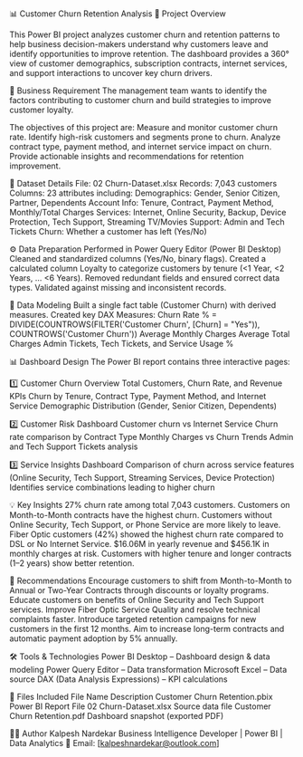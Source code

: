 📊 Customer Churn Retention Analysis
🏢 Project Overview

This Power BI project analyzes customer churn and retention patterns to help business decision-makers understand why customers leave and identify opportunities to improve retention.
The dashboard provides a 360° view of customer demographics, subscription contracts, internet services, and support interactions to uncover key churn drivers.

🎯 Business Requirement
The management team wants to identify the factors contributing to customer churn and build strategies to improve customer loyalty.

The objectives of this project are:
Measure and monitor customer churn rate.
Identify high-risk customers and segments prone to churn.
Analyze contract type, payment method, and internet service impact on churn.
Provide actionable insights and recommendations for retention improvement.

🧾 Dataset Details
File: 02 Churn-Dataset.xlsx
Records: 7,043 customers
Columns: 23 attributes including:
Demographics: Gender, Senior Citizen, Partner, Dependents
Account Info: Tenure, Contract, Payment Method, Monthly/Total Charges
Services: Internet, Online Security, Backup, Device Protection, Tech Support, Streaming TV/Movies
Support: Admin and Tech Tickets
Churn: Whether a customer has left (Yes/No)

⚙️ Data Preparation
Performed in Power Query Editor (Power BI Desktop)
Cleaned and standardized columns (Yes/No, binary flags).
Created a calculated column Loyalty to categorize customers by tenure (<1 Year, <2 Years, … <6 Years).
Removed redundant fields and ensured correct data types.
Validated against missing and inconsistent records.

📐 Data Modeling
Built a single fact table (Customer Churn) with derived measures.
Created key DAX Measures:
Churn Rate % = DIVIDE(COUNTROWS(FILTER('Customer Churn', [Churn] = "Yes")), COUNTROWS('Customer Churn'))
Average Monthly Charges
Average Total Charges
Admin Tickets, Tech Tickets, and Service Usage %

📊 Dashboard Design
The Power BI report contains three interactive pages:

1️⃣ Customer Churn Overview
Total Customers, Churn Rate, and Revenue KPIs
Churn by Tenure, Contract Type, Payment Method, and Internet Service
Demographic Distribution (Gender, Senior Citizen, Dependents)

2️⃣ Customer Risk Dashboard
Customer churn vs Internet Service
Churn rate comparison by Contract Type
Monthly Charges vs Churn Trends
Admin and Tech Support Tickets analysis

3️⃣ Service Insights Dashboard
Comparison of churn across service features (Online Security, Tech Support, Streaming Services, Device Protection)
Identifies service combinations leading to higher churn

💡 Key Insights
27% churn rate among total 7,043 customers.
Customers on Month-to-Month contracts have the highest churn.
Customers without Online Security, Tech Support, or Phone Service are more likely to leave.
Fiber Optic customers (42%) showed the highest churn rate compared to DSL or No Internet Service.
$16.06M in yearly revenue and $456.1K in monthly charges at risk.
Customers with higher tenure and longer contracts (1–2 years) show better retention.

🧠 Recommendations
Encourage customers to shift from Month-to-Month to Annual or Two-Year Contracts through discounts or loyalty programs.
Educate customers on benefits of Online Security and Tech Support services.
Improve Fiber Optic Service Quality and resolve technical complaints faster.
Introduce targeted retention campaigns for new customers in the first 12 months.
Aim to increase long-term contracts and automatic payment adoption by 5% annually.

🛠 Tools & Technologies
Power BI Desktop – Dashboard design & data modeling
Power Query Editor – Data transformation
Microsoft Excel – Data source
DAX (Data Analysis Expressions) – KPI calculations

📎 Files Included
File Name	Description
Customer Churn Retention.pbix	Power BI Report File
02 Churn-Dataset.xlsx	Source data file
Customer Churn Retention.pdf	Dashboard snapshot (exported PDF)

👨‍💻 Author
Kalpesh Nardekar
Business Intelligence Developer | Power BI | Data Analytics
📧 Email: [kalpeshnardekar@outlook.com]
